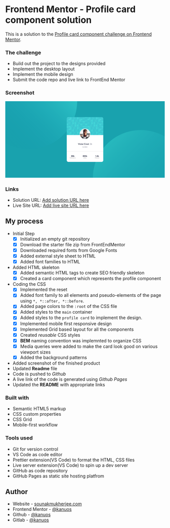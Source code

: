 # Frontend Mentor - Profile card component solution

This is a solution to the [Profile card component challenge on Frontend Mentor](https://www.frontendmentor.io/challenges/profile-card-component-cfArpWshJ). 


### The challenge

- Build out the project to the designs provided
- Implement the desktop layout
- Implement the mobile design
- Submit the code repo and live link to FrontEnd Mentor

### Screenshot

![Hello](./Screenshot.png)


### Links

- Solution URL: [Add solution URL here](https://your-solution-url.com)
- Live Site URL: [Add live site URL here](https://your-live-site-url.com)

## My process

- Initial Step
  - [x] Initialized an empty git repository
  - [x] Download the starter file zip from FrontEndMentor
  - [x] Downloaded required fonts from Google Fonts
  - [x] Added external style sheet to HTML
  - [x] Added font families to HTML 
- Added HTML skeleton
  - [x] Added semantic HTML tags to create SEO friendly skeleton
  - [x] Created a card component which represents the profile component
- Coding the CSS
  - [x] Implemented the reset
  - [x] Added font family to all elements and pseudo-elements of the page using `*, *::after, *::before`.
  - [x] Added page colors to the `:root` of the CSS file
  - [x] Added styles to the `main` container
  - [x] Added styles to the `profile card` to implement the design. 
  - [x] Implemented mobile first responsive design
  - [x] Implemented Grid based layout for all the components
  - [x] Created _reusable_ CSS styles 
  - [x] **BEM** naming convention was implemnted to organize CSS
  - [x] Media queries were added to make the card look good on various viewport sizes
  - [x] Added the background patterns 
- Added screenshot of the finished product
- Updated **Readme** file
- Code is pushed to *Github*
- A live link of the code is generated using *Github Pages*
- Updated the **README** with appropriate links



### Built with

- Semantic HTML5 markup
- CSS custom properties
- CSS Grid
- Mobile-first workflow

### Tools used

- Git for version control
- VS Code as code editor
- Prettier extension(VS Code) to format the HTML, CSS files
- Live server extension(VS Code) to spin up a dev server
- GitHub as code repository
- GitHub Pages as static site hosting platfrom


## Author

- Website - [sounakmukherjee.com](https://sounakmukherjee.com)
- Frontend Mentor - [@kanuos](https://www.frontendmentor.io/profile/kanuos)
- Github - [@kanuos](https://www.github.com/kanuos)
- Gitlab - [@kanuos](https://www.gitlab.com/kanuos)


